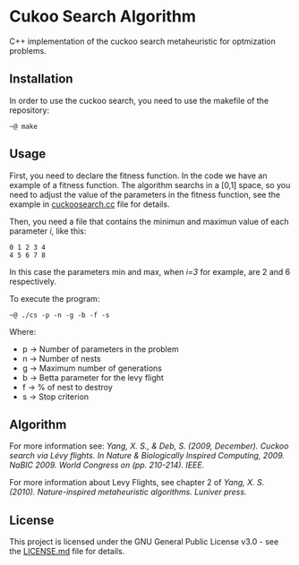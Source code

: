 # Cukoo Search Algorithm

C++ implementation of the cuckoo search metaheuristic for optmization problems.

## Installation

In order to use the cuckoo search, you need to use the makefile of the repository:

```
~@ make 
```

## Usage

First, you need to declare the fitness function. In the code we have an example of a fitness function. The algorithm searchs in a [0,1] space, so you need to adjust the value of the parameters in the fitness function, see the example in [cuckoosearch.cc](../master/src/cuckoosearch.cc) file for details.

Then, you need a file that contains the minimun and maximun value of each parameter _i_, like this:

```
0 1 2 3 4
4 5 6 7 8
```
In this case the parameters min and max, when _i=3_ for example, are 2 and 6 respectively.

To execute the program:

```
~@ ./cs -p -n -g -b -f -s
```

Where:

* p -> Number of parameters in the problem
* n -> Number of nests
* g -> Maximum number of generations
* b -> Betta parameter for the levy flight
* f -> % of nest to destroy 
* s -> Stop criterion

## Algorithm

For more information see: _Yang, X. S., & Deb, S. (2009, December). Cuckoo search via Lévy flights. In Nature & Biologically Inspired Computing, 2009. NaBIC 2009. World Congress on (pp. 210-214). IEEE._


For more information about Levy Flights, see chapter 2 of _Yang, X. S. (2010). Nature-inspired metaheuristic algorithms. Luniver press._

## License

This project is licensed under the GNU General Public License v3.0 - see the [LICENSE.md](../master/LICENSE) file for details.
